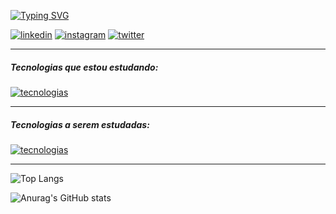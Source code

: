 
[![Typing SVG](https://readme-typing-svg.demolab.com?font=Fira+code&pause=1000&color=F7F7F7&background=FFFFFF00&repeat=false&width=435&lines=Opa+tudo+certo+%3F!+Seja+bem-vindo...;Onde+me+encontrar+%F0%9F%91%87;Opa+tudo+certo+%3F!+Seja+bem-vindo...;Onde+me+encontrar+%F0%9F%91%87)](https://git.io/typing-svg)

[![linkedin](https://img.shields.io/badge/LinkedIn-0077B5?style=for-the-badge&logo=linkedin&logoColor=white)](https://www.linkedin.com/in/vitor-araujo-5a4910227/)
[![instagram](https://img.shields.io/badge/Instagram-E4405F?style=for-the-badge&logo=instagram&logoColor=white)](https://instagram.com/vitin.araujo)
[![twitter](https://img.shields.io/badge/Twitter-1DA1F2?style=for-the-badge&logo=x&logoColor=white)](https://x.com/BVitinh)

<hr>

##### Tecnologias que estou estudando:

[![tecnologias](https://skillicons.dev/icons?i=supabase,nodejs,js,laravel,php,python,html,css,figma&perline=3)](https://www.linkedin.com/in/vitor-araujo-5a4910227/)

<hr>

##### Tecnologias a serem estudadas:

[![tecnologias](https://skillicons.dev/icons?i=vue,typescript,react,nextjs&perline=3)](https://www.linkedin.com/in/vitor-araujo-5a4910227/)

<hr>

![Top Langs](https://github-readme-stats.vercel.app/api/top-langs/?username=VitorAraujo63&layout=compact&theme=dark)

![Anurag's GitHub stats](https://github-readme-stats.vercel.app/api?username=VitorAraujo63&show_icons=true&theme=radical)



